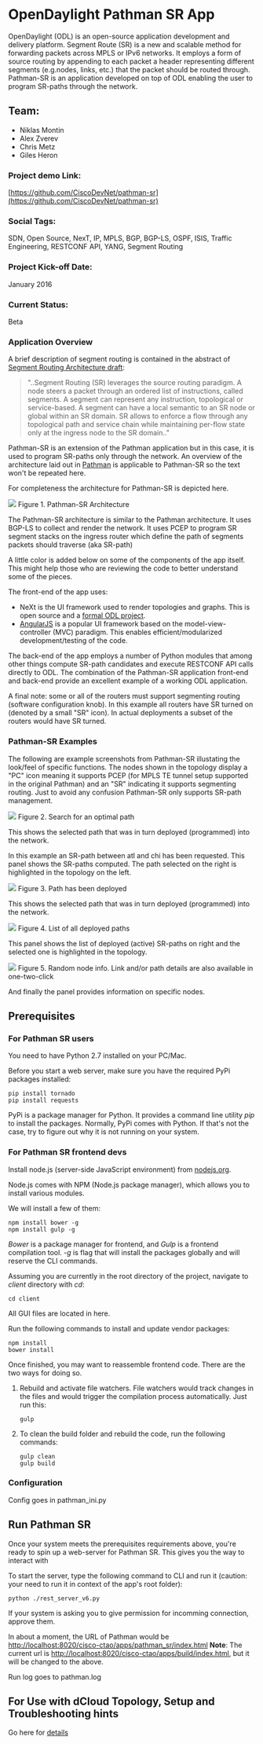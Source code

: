 # OpenDaylight Pathman SR App

OpenDaylight (ODL) is an open-source application development and delivery platform. Segment Route (SR) is a new and scalable method for forwarding packets across MPLS or IPv6 networks. It employs a form of source routing by appending to each packet a header representing different segments (e.g.nodes, links, etc.) that the packet should be routed through. Pathman-SR is an application developed on top of ODL enabling the user to program SR-paths through the network. 

## Team:

- Niklas Montin
- Alex Zverev
- Chris Metz
- Giles Heron

### Project demo Link:

[https://github.com/CiscoDevNet/pathman-sr](https://github.com/CiscoDevNet/pathman-sr)

### Social Tags:

SDN, Open Source, NexT, IP, MPLS, BGP, BGP-LS, OSPF, ISIS, Traffic Engineering, RESTCONF API, YANG, Segment Routing

### Project Kick-off Date:

January 2016

### Current Status:

Beta

### Application Overview

A brief description of segment routing is contained in the abstract of [Segment Routing Architecture draft](https://tools.ietf.org/html/draft-filsfils-spring-segment-routing):

>"..Segment Routing (SR) leverages the source routing paradigm.  A node
   steers a packet through an ordered list of instructions, called
   segments.  A segment can represent any instruction, topological or
   service-based.  A segment can have a local semantic to an SR node or
   global within an SR domain.  SR allows to enforce a flow through any
   topological path and service chain while maintaining per-flow state
   only at the ingress node to the SR domain.."

Pathman-SR is an extension of the Pathman application but in this case, it is used to program SR-paths only through the network.
An overview of the architecture laid out in [Pathman](https://github.com/CiscoDevNet/Opendaylight-BGP-Pathman-apps) is applicable to Pathman-SR so the text won't be repeated here. 

For completeness the architecture for Pathman-SR is depicted here.

![](demo/pathman-SR-arch.png)
Figure 1. Pathman-SR Architecture

The Pathman-SR architecture is similar to the Pathman architecture. It uses BGP-LS to collect and render the network. It uses PCEP to program SR segment stacks on the ingress router which define the path of segments packets should traverse (aka SR-path) 

A little color is added below on some of the components of the app itself. This might help those who are reviewing the code to better understand some of the pieces. 

The front-end of the app uses:
- NeXt is the UI framework used to render topologies and graphs. This is open source and a [formal ODL project](https://wiki.opendaylight.org/view/NeXt:Main).
- [AngularJS](https://angularjs.org/) is a popular UI framework based on the model-view-controller (MVC) paradigm. This enables efficient/modularized development/testing of the code.
 
The back-end of the app employs a number of Python modules that among other things compute SR-path candidates and execute RESTCONF API calls directly to ODL. The combination of the Pathman-SR application front-end and back-end provide an excellent example of a working ODL application.

A final note: some or all of the routers must support segmenting routing (software configuration knob). In this example all routers have SR turned on (denoted by a small "SR" icon). In actual deployments a subset of the routers would have SR turned. 

### Pathman-SR Examples

The following are example screenshots from Pathman-SR illustating the look/feel of specific functions. The nodes shown in the topology display a "PC" icon meaning it supports PCEP (for MPLS TE tunnel setup supported in the original Pathman) and an "SR" indicating it supports segmenting routing. Just to avoid any confusion Pathman-SR only supports SR-path management.


![](demo/setup-path-panel.png)
Figure 2. Search for an optimal path

This shows the selected path that was in turn deployed (programmed) into the network.

In this example an SR-path between atl and chi has been requested. This panel shows the SR-paths computed. The path selected on the right is highlighted in the topology on the left. 

![](demo/path-deployed-message.png)
Figure 3. Path has been deployed

This shows the selected path that was in turn deployed (programmed) into the network.

![](demo/deployed-path-list.png)
Figure 4. List of all deployed paths

This panel shows the list of deployed (active) SR-paths on right and the selected one is highlighted in the topology.

![](demo/node-details.png)
Figure 5. Random node info. Link and/or path details are also available in one-two-click

And finally the panel provides information on specific nodes.

## Prerequisites
### For Pathman SR users
You need to have Python 2.7 installed on your PC/Mac.

Before you start a web server, make sure you have the required PyPi packages installed:

```
pip install tornado
pip install requests
```

PyPi is a package manager for Python. It provides a command line utility *pip* to install the packages. Normally, PyPi comes with Python. If that's not the case, try to figure out why it is not running on your system.

### For Pathman SR frontend devs
Install node.js (server-side JavaScript environment) from [nodejs.org](https://nodejs.org).

Node.js comes with NPM (Node.js package manager), which allows you to install various modules.

We will install a few of them:

```
npm install bower -g
npm install gulp -g
```

*Bower* is a package manager for frontend, and *Gulp* is a frontend compilation tool. *-g* is flag that will install the packages globally and will reserve the CLI commands.

Assuming you are currently in the root directory of the project, navigate to *client* directory with *cd*:

```
cd client
```

All GUI files are located in here.

Run the following commands to install and update vendor packages:

```
npm install
bower install
```

Once finished, you may want to reassemble frontend code. There are the two ways for doing so.

1. Rebuild and activate file watchers. File watchers would track changes in the files and would trigger the compilation process automatically. Just run this:


	```
	gulp
	```

2. To clean the build folder and rebuild the code, run the following commands:
	
	```
	gulp clean
	gulp build
	```

### Configuration
Config goes in pathman_ini.py

## Run Pathman SR

Once your system meets the prerequisites requirements above, you're ready to spin up a web-server for Pathman SR. This gives you the way to interact with 

To start the server, type the following command to CLI and run it (caution: your need to run it in context of the app's root folder):

```
python ./rest_server_v6.py
```

If your system is asking you to give permission for incomming connection, approve them.

In about a moment, the URL of Pathman would be <http://localhost:8020/cisco-ctao/apps/pathman_sr/index.html>
**Note**: The current url is <http://localhost:8020/cisco-ctao/apps/build/index.html>, but it will be changed to the above.

Run log goes to pathman.log

## For Use with dCloud Topology, Setup and Troubleshooting hints
Go here for [details](https://github.com/CiscoDevNet/pathman-sr/tree/master/dCloud)






